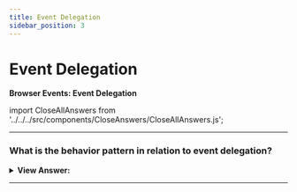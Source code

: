 ```yaml
---
title: Event Delegation
sidebar_position: 3
---
```


# Event Delegation

**Browser Events: Event Delegation**

<head>
  <title>Event Delegation - JavaScript Interview Questions & Answers</title>
  <meta charSet="utf-8" />
</head>

import CloseAllAnswers from '../../../src/components/CloseAnswers/CloseAllAnswers.js';

<CloseAllAnswers />

---

### What is the behavior pattern in relation to event delegation?

<details>
  <summary><strong>View Answer:</strong></summary>
  <div>
  <div><strong>Interview Response:</strong> In relation to events the behavior pattern has two parts. First, we add a custom attribute to an element that describes its behavior. Second, document-wide handler tracks events, and if an event happens on an attributed element – performs the action.
    </div><br />
  <div><strong className="codeExample">Code Example:</strong><br /><br />

  <div></div>

```html
<!-- Counter: -->
<input type="button" value="1" data-counter />

<!-- One more counter: -->
<input type="button" value="2" data-counter />

<script>
  document.addEventListener('click', function (event) {
    if (event.target.dataset.counter != undefined) {
      // if the attribute exists...
      event.target.value++;
    }
  });
</script>
```

  </div>
  </div>
</details>

---
